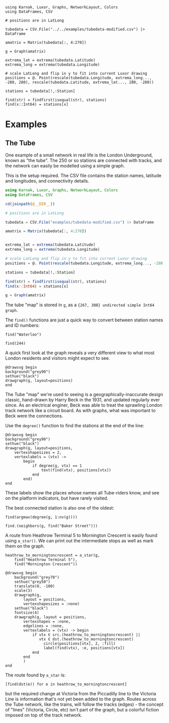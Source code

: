 ```@setup tubesection
using Karnak, Luxor, Graphs, NetworkLayout, Colors
using DataFrames, CSV

# positions are in LatLong

tubedata = CSV.File("../../examples/tubedata-modified.csv") |> DataFrame

amatrix = Matrix(tubedata[:, 4:270])

g = Graph(amatrix)

extrema_lat = extrema(tubedata.Latitude)
extrema_long = extrema(tubedata.Longitude)

# scale LatLong and flip in y to fit into current Luxor drawing
positions = @. Point(rescale(tubedata.Longitude, extrema_long..., -280, 280), rescale(tubedata.Latitude, extrema_lat..., 280, -280))

stations = tubedata[!,:Station]

find(str) = findfirst(isequal(str), stations)
find(x::Int64) = stations[x]
```

# Examples

## The Tube

One example of a small network in real life is the London Underground, known as "the tube". The 250 or so stations are connected with tracks, and the network can easily be modelled using a simple graph.

This is the setup required. The CSV file contains the station names, latitude and longitudes, and connectivity details.

```julia
using Karnak, Luxor, Graphs, NetworkLayout, Colors
using DataFrames, CSV

cd(joinpath(@__DIR__))

# positions are in LatLong

tubedata = CSV.File("examples/tubedata-modified.csv") |> DataFrame

amatrix = Matrix(tubedata[:, 4:270])


extrema_lat = extrema(tubedata.Latitude)
extrema_long = extrema(tubedata.Longitude)

# scale LatLong and flip in y to fit into current Luxor drawing
positions = @. Point(rescale(tubedata.Longitude, extrema_long..., -280, 280), rescale(tubedata.Latitude, extrema_lat..., 280, -280))

stations = tubedata[!,:Station]

find(str) = findfirst(isequal(str), stations)
find(x::Int64) = stations[x]

g = Graph(amatrix)
```

The tube "map" is stored in `g`, as a `{267, 308} undirected simple Int64 graph`.

The `find()` functions are just a quick way to convert between station names and ID numbers:

```@example tubesection
find("Waterloo")
```

```@example tubesection
find(244)
```

A quick first look at the graph reveals a very different view to what most London residents and visitors might expect to see.

```@example tubesection
@drawsvg begin
background("grey90")
sethue("black")
drawgraph(g, layout=positions)
end
```

The Tube "map" we're used to seeing is a geographically-inaccurate design classic, hand-drawn by Harry Beck in the 1931, and updated regularly ever since. As an electrical enginer, Beck was able to treat the sprawling London track network like a circuit board. As with graphs, what was important to Beck were the connections.

Use the `degree()` function to find the stations at the end of the line:

```@example tubesection
@drawsvg begin
background("grey90")
sethue("black")
drawgraph(g, layout=positions,
    vertexshapesizes = 2,
    vertexlabels = (vtx) ->
        begin
            if degree(g, vtx) == 1
                text(find(vtx), positions[vtx])
            end
        end)
end
```

These labels show the places whose names all Tube-riders know, and see on the platform indicators,  but have rarely visited.

The best connected station is also one of the oldest:

```@example tubesection
find(argmax(degree(g, 1:nv(g))))
```

```@example tubesection
find.(neighbors(g, find("Baker Street")))
```

A route from Heathrow Terminal 5 to Mornington Crescent is easily found using `a_star()`. We can print out the intermediate stops as well as mark them on the graph.

```@example tubesection
heathrow_to_morningtoncrescent = a_star(g,
	find("Heathrow Terminal 5"),
	find("Mornington Crescent"))

@drawsvg begin
	background("grey70")
	sethue("grey50")
	translate(0, -100)
	scale(3)
	drawgraph(g,
		layout = positions,
		vertexshapesizes = :none)
	sethue("black")
	fontsize(4)
	drawgraph(g, layout = positions,
		vertexshapes = :none,
		edgelines = :none,
		vertexlabels = (vtx) -> begin
			if vtx ∈ src.(heathrow_to_morningtoncrescent) ||
			   vtx ∈ dst.(heathrow_to_morningtoncrescent)
				 circle(positions[vtx], 2, :fill)
				 label(find(vtx), :e, positions[vtx])
			end
		end
		)
end
```

The route found by `a_star` is:

```@example tubesection
[find(dst(e)) for e in heathrow_to_morningtoncrescent]
```

but the required change at Victoria from the Piccadilly line to the Victoria Line is information that's not yet been added to the graph. Routes across the Tube network, like the trains, will follow the tracks (edges) - the concept of "lines" (Victoria, Circle, etc) isn't part of the graph, but a colorful fiction imposed on top of the track network.
